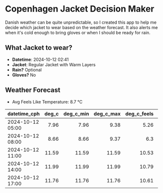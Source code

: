 
# Copenhagen Jacket Decision Maker

Danish weather can be quite unpredictable, so I created this app to help me decide which jacket to wear based on the weather forecast. 
It also alerts me when it's cold enough to bring gloves or when I should be ready for rain.

## What Jacket to wear?

- **Datetime**: 2024-10-12 02:41
- **Jacket**: Regular Jacket with Warm Layers
- **Rain?** Optional
- **Gloves?** No

## Weather Forecast
- Avg Feels Like Temperature: 8.7 °C

| datetime_cph     |   deg_c |   deg_c_min |   deg_c_max |   deg_c_feels | weather   | wind   | rain   |
|:-----------------|--------:|------------:|------------:|--------------:|:----------|:-------|:-------|
| 2024-10-12 05:00 |    7.96 |        7.96 |        9.38 |          5.26 | Clouds    | Low    | None   |
| 2024-10-12 08:00 |    8.66 |        8.66 |        9.37 |          6.3  | Clouds    | Low    | None   |
| 2024-10-12 11:00 |   11.59 |       11.59 |       11.59 |         10.53 | Rain      | Medium | Low    |
| 2024-10-12 14:00 |   11.99 |       11.99 |       11.99 |         10.79 | Clouds    | Medium | None   |
| 2024-10-12 17:00 |   11.76 |       11.76 |       11.76 |         10.61 | Clouds    | High   | None   |
        